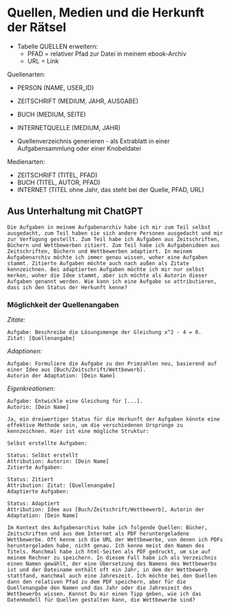 # Quellen, Medien und die Herkunft der Rätsel

- Tabelle QUELLEN erweitern:
  - PFAD = relativer Pfad zur Datei in meinem ebook-Archiv
  - URL = Link
  
Quellenarten:

- PERSON (NAME, USER_ID)
- ZEITSCHRIFT (MEDIUM, JAHR, AUSGABE)
- BUCH (MEDIUM, SEITE)
- INTERNETQUELLE (MEDIUM, JAHR)

- Quellenverzeichnis generieren - als Extrablatt in einer Aufgabensammlung oder einer Knobeldatei

Medienarten:

- ZEITSCHRIFT  (TITEL, PFAD)
- BUCH (TITEL, AUTOR, PFAD)
- INTERNET (TITEL ohne Jahr, das steht bei der Quelle, PFAD, URL)





## Aus Unterhaltung mit ChatGPT

```
Die Aufgaben in meinem Aufgabenarchiv habe ich mir zum Teil selbst ausgedacht, zum Teil haben sie sich andere Personen ausgedacht und mir zur Verfügung gestellt. Zum Teil habe ich Aufgaben aus Zeitschriften, Büchern und Wettbewerben zitiert. Zum Teil habe ich Aufgabenideen aus Zeitschriften, Büchern und Wettbewerben adaptiert. In meinem Aufgabenarchiv möchte ich immer genau wissen, woher eine Aufgaben stammt. Zitierte Aufgaben möchte auch nach außen als Zitate kennzeichnen. Bei adaptierten Aufgaben möchte ich mir nur selbst merken, woher die Idee stammt, aber ich möchte als Autorin dieser Aufgaben genannt werden. Wie kann ich eine Aufgabe so attributieren, dass ich den Status der Herkunft kenne?
```

### Möglichkeit der Quellenangaben

_Zitate:_

```
Aufgabe: Beschreibe die Lösungsmenge der Gleichung x^2 - 4 = 0.
Zitat: [Quellenangabe]
```

_Adaptionen:_

```
Aufgabe: Formuliere die Aufgabe zu den Primzahlen neu, basierend auf einer Idee aus [Buch/Zeitschrift/Wettbewerb].
Autorin der Adaptation: [Dein Name]
```

_Eigenkreationen:_

```
Aufgabe: Entwickle eine Gleichung für [...].
Autorin: [Dein Name]
```

```
Ja, ein dreiwertiger Status für die Herkunft der Aufgaben könnte eine effektive Methode sein, um die verschiedenen Ursprünge zu kennzeichnen. Hier ist eine mögliche Struktur:

Selbst erstellte Aufgaben:

Status: Selbst erstellt
Attribution: Autorin: [Dein Name]
Zitierte Aufgaben:

Status: Zitiert
Attribution: Zitat: [Quellenangabe]
Adaptierte Aufgaben:

Status: Adaptiert
Attribution: Idee aus [Buch/Zeitschrift/Wettbewerb], Autorin der Adaptation: [Dein Name]
```


```
Im Kontext des Aufgabenarchivs habe ich folgende Quellen: Bücher, Zeitschriften und aus dem Internet als PDF heruntergeladene Wettbewerbe. Oft kenne ich die URL der Wettbewerbe, von denen ich PDFs heruntergeladen habe, nicht genau. Ich kenne meist den Namen des Titels. Manchmal habe ich html-Seiten als PDF gedruckt, um sie auf meinem Rechner zu speichern. In diesem Fall habe ich als Verzeichnis einen Namen gewählt, der eine Übersetzung des Namens des Wettbewerbs ist und der Dateiname enthält oft ein Jahr, in dem der Wettbewerb stattfand, manchmal auch eine Jahreszeit. Ich möchte bei den Quellen dann den relativen Pfad zu dem PDF speichern, aber für die Quellenangabe den Namen und das Jahr oder die Jahreszeit des Wettbewerbs wissen. Kannst Du mir einen Tipp geben, wie ich das Datenmodell für Quellen gestalten kann, die Wettbewerbe sind?
```
